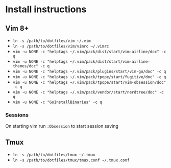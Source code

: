 # Install instructions

## Vim 8+

* `ln -s /path/to/dotfiles/vim ~/.vim`
* `ln -s /path/to/dotfiles/vim/vimrc ~/.vimrc`
* `vim -u NONE -c "helptags ~/.vim/pack/dist/start/vim-airline/doc" -c q`
* `vim -u NONE -c "helptags ~/.vim/pack/dist/start/vim-airline-themes/doc" -c q`
* `vim -u NONE -c "helptags ~/.vim/pack/plugins/start/vim-go/doc" -c q`
* `vim -u NONE -c "helptags ~/.vim/pack/tpope/start/fugitive/doc" -c q`
* `vim -u NONE -c "helptags ~/.vim/pack/tpope/start/vim-obsession/doc" -c q`
* `vim -u NONE -c "helptags ~/.vim/pack/vendor/start/nerdtree/doc" -c q`
* `vim -u NONE -c "GoInstallBinaries" -c q`

### Sessions
On starting vim run `:Obsession` to start session saving

## Tmux

* `ln -s /path/to/dotfiles/tmux ~/.tmux`
* `ln -s /path/to/dotfiles/tmux/tmux.conf ~/.tmux.conf`
